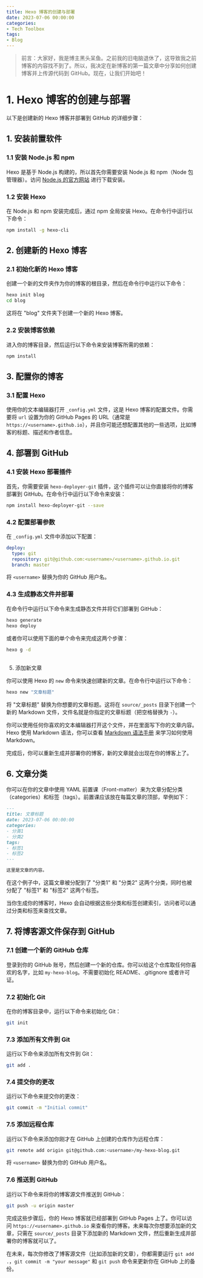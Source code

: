 ```yaml
---
title: Hexo 博客的创建与部署
date: 2023-07-06 00:00:00
categories:
- Tech Toolbox
tags:
- Blog
---
```


> 前言：大家好，我是博主黑头呆鱼。之前我的旧电脑退休了，这导致我之前博客的内容找不到了。所以，我决定在新博客的第一篇文章中分享如何创建博客并上传源代码到 GitHub。现在，让我们开始吧！

# 1. Hexo 博客的创建与部署

以下是创建新的 Hexo 博客并部署到 GitHub 的详细步骤：

## 1. 安装前置软件

### 1.1 安装 Node.js 和 npm

Hexo 是基于 Node.js 构建的，所以首先你需要安装 Node.js 和 npm（Node 包管理器）。访问 [Node.js 的官方网站](https://nodejs.org/) 进行下载安装。

### 1.2 安装 Hexo

在 Node.js 和 npm 安装完成后，通过 npm 全局安装 Hexo。在命令行中运行以下命令：

```bash
npm install -g hexo-cli
```

## 2. 创建新的 Hexo 博客

### 2.1 初始化新的 Hexo 博客

创建一个新的文件夹作为你的博客的根目录，然后在命令行中运行以下命令：

```bash
hexo init blog
cd blog
```

这将在 "blog" 文件夹下创建一个新的 Hexo 博客。

### 2.2 安装博客依赖

进入你的博客目录，然后运行以下命令来安装博客所需的依赖：

```bash
npm install
```

## 3. 配置你的博客

### 3.1 配置 Hexo

使用你的文本编辑器打开 `_config.yml` 文件，这是 Hexo 博客的配置文件。你需要将 `url` 设置为你的 GitHub Pages 的 URL（通常是 `https://<username>.github.io`），并且你可能还想配置其他的一些选项，比如博客的标题、描述和作者信息。

## 4. 部署到 GitHub

### 4.1 安装 Hexo 部署插件

首先，你需要安装 `hexo-deployer-git` 插件，这个插件可以让你直接将你的博客部署到 GitHub。在命令行中运行以下命令来安装：

```bash
npm install hexo-deployer-git --save
```

### 4.2 配置部署参数

在 `_config.yml` 文件中添加以下配置：

```yml
deploy:
  type: git
  repository: git@github.com:<username>/<username>.github.io.git
  branch: master
```

将 `<username>` 替换为你的 GitHub 用户名。

### 4.3 生成静态文件并部署

在命令行中运行以下命令来生成静态文件并将它们部署到 GitHub：

```bash
hexo generate
hexo deploy
```

或者你可以使用下面的单个命令来完成这两个步骤：

```bash
hexo g -d
```

##

5. 添加新文章

你可以使用 Hexo 的 `new` 命令来快速创建新的文章。在命令行中运行以下命令：

```bash
hexo new "文章标题"
```

将 "文章标题" 替换为你想要的文章标题。这将在 `source/_posts` 目录下创建一个新的 Markdown 文件，文件名就是你指定的文章标题（把空格替换为 `-`）。

你可以使用任何你喜欢的文本编辑器打开这个文件，并在里面写下你的文章内容。Hexo 使用 Markdown 语法，你可以查看 [Markdown 语法手册](https://markdown-zh.readthedocs.io/en/latest/) 来学习如何使用 Markdown。

完成后，你可以重新生成并部署你的博客，新的文章就会出现在你的博客上了。

## 6. 文章分类

你可以在你的文章中使用 YAML 前置课（Front-matter）来为文章分配分类（categories）和标签（tags）。前置课应该放在每篇文章的顶部，举例如下：

```markdown
---
title: 文章标题
date: 2023-07-06 00:00:00
categories:
- 分类1
- 分类2
tags:
- 标签1
- 标签2
---

这里是文章的内容。
```

在这个例子中，这篇文章被分配到了 "分类1" 和 "分类2" 这两个分类，同时也被分配了 "标签1" 和 "标签2" 这两个标签。

当你生成你的博客时，Hexo 会自动根据这些分类和标签创建索引，访问者可以通过分类和标签来查找文章。

## 7. 将博客源文件保存到 GitHub

### 7.1 创建一个新的 GitHub 仓库

登录到你的 GitHub 账号，然后创建一个新的仓库。你可以给这个仓库取任何你喜欢的名字，比如 `my-hexo-blog`。不需要初始化 README、.gitignore 或者许可证。

### 7.2 初始化 Git

在你的博客目录中，运行以下命令来初始化 Git：

```bash
git init
```

### 7.3 添加所有文件到 Git

运行以下命令来添加所有文件到 Git：

```bash
git add .
```

### 7.4 提交你的更改

运行以下命令来提交你的更改：

```bash
git commit -m "Initial commit"
```

### 7.5 添加远程仓库

运行以下命令来添加你刚才在 GitHub 上创建的仓库作为远程仓库：

```bash
git remote add origin git@github.com:<username>/my-hexo-blog.git
```

将 `<username>` 替换为你的 GitHub 用户名。

### 7.6 推送到 GitHub

运行以下命令来将你的博客源文件推送到 GitHub：

```bash
git push -u origin master
``````

完成这些步骤后，你的 Hexo 博客就已经部署到 GitHub Pages 上了。你可以访问 `https://<username>.github.io` 来查看你的博客。未来每次你想要添加新的文章，只需在 `source/_posts` 目录下添加新的 Markdown 文件，然后重新生成并部署你的博客就可以了。

在未来，每次你修改了博客源文件（比如添加新的文章），你都需要运行 `git add .`，`git commit -m "your message"` 和 `git push` 命令来更新你在 GitHub 上的备份。